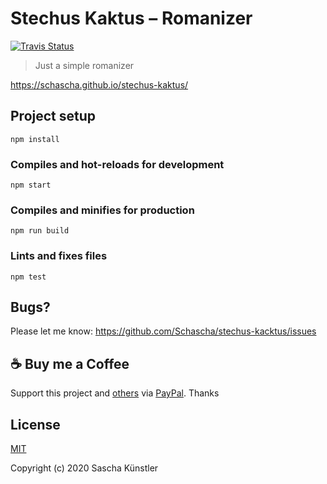 # Stechus Kaktus – Romanizer

[![Travis Status](https://travis-ci.com/Schascha/stechus-kaktus.svg?branch=main)](https://travis-ci.com/Schascha/stechus-kaktus)

> Just a simple romanizer

https://schascha.github.io/stechus-kaktus/

## Project setup
```
npm install
```

### Compiles and hot-reloads for development
```
npm start
```

### Compiles and minifies for production
```
npm run build
```

### Lints and fixes files
```
npm test
```

## Bugs?

Please let me know: https://github.com/Schascha/stechus-kacktus/issues

## :coffee: Buy me a Coffee

Support this project and [others](https://github.com/Schascha?tab=repositories) via [PayPal](https://www.paypal.me/LosZahlos). Thanks

## License

[MIT](./LICENSE)

Copyright (c) 2020 Sascha Künstler
